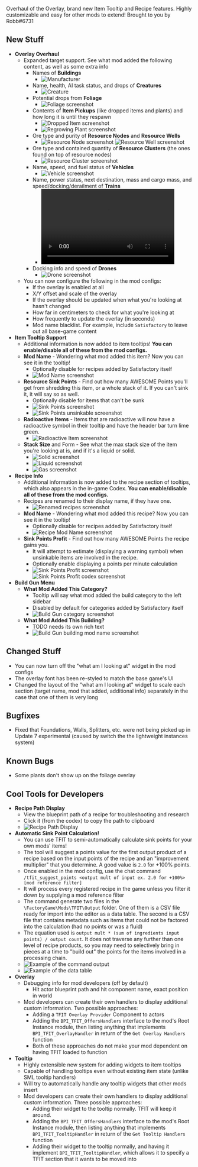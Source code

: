 Overhaul of the Overlay, brand new Item Tooltip and Recipe features. Highly customizable and easy for other mods to extend! Brought to you by Robb#6731




## New Stuff

- **Overlay Overhaul**
  - Expanded target support. See what mod added the following content, as well as some extra info
    - Names of **Buildings**
      - ![Manufacturer](https://i.imgur.com/WcLnRWZ.jpeg)
    - Name, health, AI task status, and drops of **Creatures**
      - ![Creature](https://i.imgur.com/qEkkIuv.png)
    - Potential drops from **Foliage**
      - ![Foliage screenshot](https://i.imgur.com/67Hqup5.png)
    - Contents of **Item Pickups** (like dropped items and plants) and how long it is until they respawn
      - ![Dropped Item screenshot](https://i.imgur.com/6l11xMc.png)
      - ![Regrowing Plant screenshot](https://i.imgur.com/ZlvqEVk.png)
    - Ore type and purity of **Resource Nodes** and **Resource Wells**
      - ![Resource Node screenshot](https://i.imgur.com/bvpI90n.png)
        ![Resource Well screenshot](https://i.imgur.com/lkIrktI.png)
    - Ore type and contained quantity of **Resource Clusters** (the ones found on top of resource nodes)
      - ![Resource Cluster screenshot](https://i.imgur.com/pD88dCA.png)
    - Name, speed, and fuel status of **Vehicles**
      - ![Vehicle screenshot](https://i.imgur.com/pOMJ7Ca.png)
    - Name, power status, next destination, mass and cargo mass, and speed/docking/derailment of **Trains**
      - <video controls="" width="360" height="203">
        <source src="https://i.imgur.com/D1ZeJLt.mp4" autoplay="" controls="" type="video/mp4">
        </video>
      <!-- - https://streamable.com/mre83a -->
    - Docking info and speed of **Drones**
      - ![Drone screenshot](https://i.imgur.com/T95Z1Cx.png)
  - You can now configure the following in the mod configs:
    - If the overlay is enabled at all
    - X/Y offset and scale of the overlay
    - If the overlay should be updated when what you're looking at hasn't changed
    - How far in centimeters to check for what you're looking at
    - How frequently to update the overlay (in seconds)
    - Mod name blacklist. For example, include `Satisfactory` to leave out all base-game content
- **Item Tooltip Support**
  - Additional information is now added to item tooltips! **You can enable/disable all of these from the mod configs.**
  - **Mod Name** - Wondering what mod added this item? Now you can see it in the tooltip!
    - Optionally disable for recipes added by Satisfactory itself
    - ![Mod Name screenshot](https://i.imgur.com/4jTfN4d.png)
  - **Resource Sink Points** - Find out how many AWESOME Points you'll get from shredding this item, or a whole stack of it. If you can't sink it, it will say so as well.
    - Optionally disable for items that can't be sunk
    - ![Sink Points screenshot](https://i.imgur.com/b3Wa33z.png)
    - ![Sink Points unsinkable screenshot](https://i.imgur.com/8v32fCG.png)
  - **Radioactive Items** - Items that are radioactive will now have a radioactive symbol in their tooltip and have the header bar turn lime green.
    - ![Radioactive Item screenshot](https://i.imgur.com/mQOnaUZ.png)
  - **Stack Size** and Form - See what the max stack size of the item you're looking at is, and if it's a liquid or solid.
    - ![Solid screenshot](https://i.imgur.com/KQyjnML.png)
    - ![Liquid screenshot](https://i.imgur.com/rijtuKf.png)
    - ![Gas screenshot](https://i.imgur.com/YnSoIiq.png)
- **Recipe Info**
  - Additional information is now added to the recipe section of tooltips, which also appears in the in-game Codex. **You can enable/disable all of these from the mod configs.**
  - Recipes are renamed to their display name, if they have one.
    - ![Renamed recipes screenshot](https://i.imgur.com/51JIskP.png)
  - **Mod Name** - Wondering what mod added this recipe? Now you can see it in the tooltip!
    - Optionally disable for recipes added by Satisfactory itself
    - ![Recipe Mod Name screenshot](https://i.imgur.com/95LDarx.png)
  - **Sink Points Profit** - Find out how many AWESOME Points the recipe gains you.
    - It will attempt to estimate (displaying a warning symbol) when unsinkable items are involved in the recipe.
    - Optionally enable displaying a points per minute calculation
    - ![Sink Points Profit screenshot](https://i.imgur.com/yO7ijMk.png)
      ![Sink Points Profit codex screenshot](https://i.imgur.com/u2v3Vb7.png)
- **Build Gun Menu**
  - **What Mod Added This Category?**
    - Tooltip will say what mod added the build category to the left sidebar
    - Disabled by default for categories added by Satisfactory itself
    - ![Build Gun category screenshot](TODO)
  - **What Mod Added This Building?**
    - TODO needs its own rich text
    - ![Build Gun building mod name screenshot](TODO)

## Changed Stuff

- You can now turn off the "what am I looking at" widget in the mod configs
- The overlay font has been re-styled to match the base game's UI
- Changed the layout of the "what am I looking at" widget to scale each section (target name, mod that added, additional info) separately in the case that one of them is very long

## Bugfixes

- Fixed that Foundations, Walls, Splitters, etc. were not being picked up in Update 7 experimental (caused by switch the the lightweight instances system)

## Known Bugs

- Some plants don't show up on the foliage overlay

## Cool Tools for Developers

- **Recipe Path Display**
  - View the blueprint path of a recipe for troubleshooting and research
  - Click it (from the codex) to copy the path to clipboard
  - ![Recipe Path Display](https://i.imgur.com/Xx6MWQW.png)
- **Automatic Sink Point Calculation!**
  - You can use TFIT to semi-automatically calculate sink points for your own mods' items!
  - The tool will suggest a points value for the first output product of a recipe based on the input points of the recipe and an "improvement multiplier" that you determine. A good value is `2.0` for +100% points.
  - Once enabled in the mod config, use the chat command `/tfit_suggest_points <output mult of input ex. 2.0 for +100%> [mod reference filter]`
  - It will process every registered recipe in the game unless you filter it down by supplying a mod reference filter
  - The command generate two files in the `\FactoryGame\Mods\TFIT\Output` folder. One of them is a CSV file ready for import into the editor as a data table. The second is a CSV file that contains metadata such as items that could not be factored into the calculation (had no points or was a fluid)
  - The equation used is `output mult * (sum of ingredients input points) / output count`. It does not traverse any further than one level of recipe products, so you may need to selectively bring in pieces at a time to "build out" the points for the items involved in a processing chain.
  - ![Example of the command output](https://cdn.discordapp.com/attachments/623891487683510323/1095174826831917096/image.png)
  - ![Example of the data table](https://cdn.discordapp.com/attachments/623891487683510323/1095174955135680622/image.png)
- **Overlay**
  - Debugging info for mod developers (off by default)
    - Hit actor blueprint path and hit component name, exact position in world
  - Mod developers can create their own handlers to display additional custom information. Two possible approaches:
    - Adding a `TFIT Overlay Provider` Component to actors
    - Adding the `BPI_TFIT_OffersHandlers` interface to the mod's Root Instance module, then listing anything that implements `BPI_TFIT_OverlayHandler` in return of the `Get Overlay Handlers` function
    - Both of these approaches do not make your mod dependent on having TFIT loaded to function
- **Tooltip**
  - Highly extensible new system for adding widgets to item tooltips
  - Capable of handling tooltips even without existing item state (unlike SML tooltip handlers)
  - Will try to automatically handle any tooltip widgets that other mods insert
  - Mod developers can create their own handlers to display additional custom information. Three possible approaches:
    - Adding their widget to the tooltip normally. TFIT will keep it around.
    - Adding the `BPI_TFIT_OffersHandlers` interface to the mod's Root Instance module, then listing anything that implements `BPI_TFIT_TooltipHandler` in return of the `Get Tooltip Handlers` function
    - Adding their widget to the tooltip normally, and having it implement `BPI_TFIT_TooltipHandler`, which allows it to specify a TFIT section that it wants to be moved into
